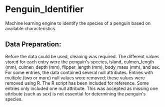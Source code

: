 # Penguin_Identifier

Machine learning engine to identify the species of a penguin based on available characteristics.

## Data Preparation:

Before the data could be used, cleaning was required. The different values stored for each entry were the penguin's species, island, culmen_length (mm), culmen_depth (mm), flipper_length (mm), body_mass (mm), and sex. For some entries, the data contained several null attributes. Entries with multiple (two or more) null values were removed; these values were removed using R. The R script has been included for reference. Some entries only included one null attribute. This was accepted as missing one attribute (such as sex) is not essential for determining the penguin's species.


